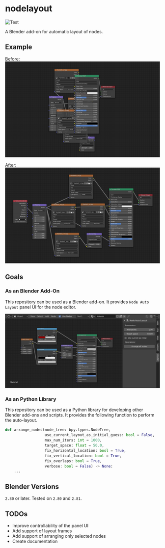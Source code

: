 # nodelayout

![Test](https://github.com/yuki-koyama/nodelayout/workflows/Test/badge.svg)

A Blender add-on for automatic layout of nodes.

## Example

Before:
![](./docs/before.png)

After:
![](./docs/after.png)

## Goals

### As an Blender Add-On

This repository can be used as a Blender add-on. It provides `Node Auto Layout` panel UI for the node editor.

![](./docs/panel.png)

### As an Python Library

This repository can be used as a Python library for developing other Blender add-ons and scripts. It provides the following function to perform the auto-layout.
```python
def arrange_nodes(node_tree: bpy.types.NodeTree,
                  use_current_layout_as_initial_guess: bool = False,
                  max_num_iters: int = 1000,
                  target_space: float = 50.0,
                  fix_horizontal_location: bool = True,
                  fix_vertical_location: bool = True,
                  fix_overlaps: bool = True,
                  verbose: bool = False) -> None:
    ...
```

## Blender Versions

`2.80` or later. Tested on `2.80` and `2.81`.

## TODOs

- Improve controllability of the panel UI
- Add support of layout frames
- Add support of arranging only selected nodes
- Create documentation
